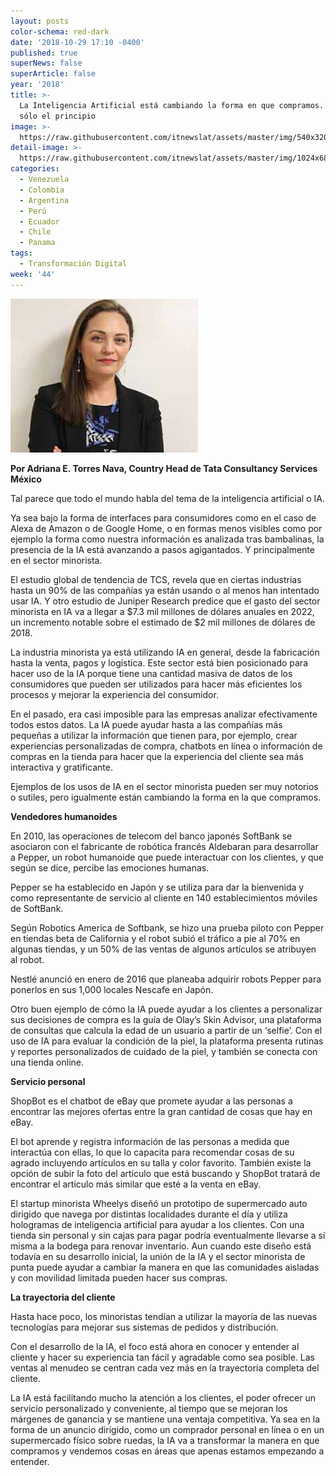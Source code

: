 ```yaml
---
layout: posts
color-schema: red-dark
date: '2018-10-29 17:10 -0400'
published: true
superNews: false
superArticle: false
year: '2018'
title: >-
  La Inteligencia Artificial está cambiando la forma en que compramos. Y este es
  sólo el principio
image: >-
  https://raw.githubusercontent.com/itnewslat/assets/master/img/540x320/inteligencia-artificial-p.jpg
detail-image: >-
  https://raw.githubusercontent.com/itnewslat/assets/master/img/1024x680/inteligencia-artificial-g.jpg
categories:
  - Venezuela
  - Colombia
  - Argentina
  - Perú
  - Ecuador
  - Chile
  - Panama
tags:
  - Transformación Digital
week: '44'
---
```

![](https://raw.githubusercontent.com/itnewslat/assets/master/img/300x300/Adriana-Torres-Nava.jpg)

**Por Adriana  E. Torres Nava, Country Head de Tata Consultancy Services México**


Tal parece que todo el mundo habla del tema de la inteligencia artificial o IA.

Ya sea bajo la forma de interfaces para consumidores como en el caso de Alexa de Amazon o de Google Home, o en formas menos visibles como por ejemplo la forma como nuestra información es analizada tras bambalinas, la presencia de la IA está avanzando a pasos agigantados. Y principalmente en el sector minorista. 

El estudio global de tendencia de TCS, revela que en ciertas industrias hasta un 90% de las compañías ya están usando o al menos han intentado usar IA. Y otro estudio de Juniper Research predice que el gasto del sector minorista en IA va a llegar a $7.3 mil millones de dólares anuales en 2022, un incremento notable sobre el estimado de $2 mil millones de dólares de 2018.

La industria minorista ya está utilizando IA en general, desde la fabricación hasta la venta, pagos y logística. Este sector está bien posicionado para hacer uso de la IA porque tiene una cantidad masiva de datos de los consumidores que pueden ser utilizados para hacer más eficientes los procesos y mejorar la experiencia del consumidor.

En el pasado, era casi imposible para las empresas analizar efectivamente todos estos datos. La IA puede ayudar hasta a las compañías más pequeñas a utilizar la información que tienen para, por ejemplo, crear experiencias personalizadas de compra, chatbots en línea o información de compras en la tienda para hacer que la experiencia del cliente sea más interactiva y gratificante. 

Ejemplos de los usos de IA en el sector minorista pueden ser muy notorios o sutiles, pero igualmente están cambiando la forma en la que compramos. 

**Vendedores humanoides**

En 2010, las operaciones de telecom del banco japonés SoftBank se asociaron con el fabricante  de robótica francés Aldebaran para desarrollar a Pepper, un robot humanoide que puede interactuar con los clientes, y que según se dice, percibe las emociones humanas. 

Pepper se ha establecido en Japón y se utiliza para dar la bienvenida y como representante de servicio al cliente en 140 establecimientos móviles de SoftBank. 

Según Robotics America de Softbank, se hizo una prueba piloto con Pepper en tiendas beta de California y el robot subió el tráfico a pie al 70% en algunas tiendas, y un 50% de las ventas de algunos artículos se atribuyen al robot.

Nestlé anunció en enero de 2016 que planeaba adquirir robots Pepper para ponerlos en sus 1,000 locales Nescafe en Japón.

Otro buen ejemplo de cómo la IA puede ayudar a los clientes a personalizar sus decisiones de compra es la guía de Olay’s Skin Advisor, una plataforma de consultas que calcula la edad de un usuario a partir de un ‘selfie’.
Con el uso de IA para evaluar la condición de la piel, la plataforma presenta rutinas y reportes personalizados de cuidado de la piel, y también se conecta con una tienda online.

**Servicio personal**

ShopBot es el chatbot de eBay que promete ayudar a las personas a encontrar las mejores ofertas entre la gran cantidad de cosas que hay en eBay. 

El bot aprende y registra información de las personas a medida que interactúa con ellas, lo que lo capacita para recomendar cosas de su agrado incluyendo artículos en su talla y color favorito. También existe la opción de subir la foto del artículo que está buscando y ShopBot tratará de encontrar el articulo más similar que esté a la venta en eBay.

El startup minorista Wheelys diseñó un prototipo de supermercado auto dirigido que navega por distintas localidades durante el día y utiliza hologramas de inteligencia artificial para ayudar a los clientes.
Con una tienda sin personal y sin cajas para pagar podría eventualmente llevarse a sí misma a la bodega para renovar inventario. Aun cuando este diseño está todavía en su desarrollo inicial, la unión de la IA y el sector minorista de punta puede ayudar a cambiar la manera en que las comunidades aisladas y con movilidad limitada pueden hacer sus compras.

**La trayectoria del cliente**

Hasta hace poco, los minoristas tendían a utilizar la mayoría de las nuevas tecnologías para mejorar sus sistemas de pedidos y distribución.

Con el desarrollo de la IA, el foco está ahora en conocer y entender al cliente y hacer su experiencia tan fácil y agradable como sea posible. Las ventas al menudeo se centran cada vez más en la trayectoria completa del cliente.

La IA está facilitando mucho la atención a los clientes, el poder ofrecer un servicio personalizado y conveniente, al tiempo que se mejoran los márgenes de ganancia y se mantiene una ventaja competitiva.
Ya sea en la forma de un anuncio dirigido, como un comprador personal en línea o en un supermercado físico sobre ruedas, la IA va a transformar la manera en que compramos y vendemos cosas en áreas que apenas estamos empezando a entender.